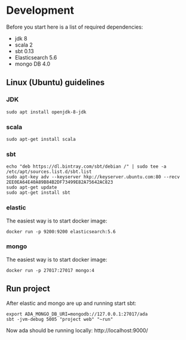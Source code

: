 # Development

Before you start here is a list of required dependencies:

* jdk 8
* scala 2
* sbt 0.13
* Elasticsearch 5.6
* mongo DB 4.0

## Linux (Ubuntu) guidelines

### JDK

```
sudo apt install openjdk-8-jdk
```

### scala
```
sudo apt-get install scala
```

### sbt
```
echo "deb https://dl.bintray.com/sbt/debian /" | sudo tee -a /etc/apt/sources.list.d/sbt.list
sudo apt-key adv --keyserver hkp://keyserver.ubuntu.com:80 --recv 2EE0EA64E40A89B84B2DF73499E82A75642AC823
sudo apt-get update
sudo apt-get install sbt
```

### elastic
The easiest way is to start docker image:
```
docker run -p 9200:9200 elasticsearch:5.6
```

### mongo
The easiest way is to start docker image:
```
docker run -p 27017:27017 mongo:4
```


## Run project

After elastic and mongo are up and running start sbt:
 ```
export ADA_MONGO_DB_URI=mongodb://127.0.0.1:27017/ada
sbt -jvm-debug 5005 "project web" "~run"
```

Now ada should be running locally: http://localhost:9000/ 